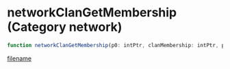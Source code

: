 # networkClanGetMembership (Category network)

```js
function networkClanGetMembership(p0: intPtr, clanMembership: intPtr, p2: int): Array
```

[filename](networkClanGetMembership_m.md ':include')